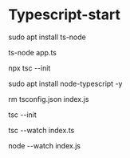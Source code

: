 # Typescript-start

sudo apt install ts-node


ts-node app.ts

npx tsc --init


sudo apt install node-typescript -y

rm tsconfig.json index.js

tsc --init

tsc --watch index.ts

node --watch index.js
